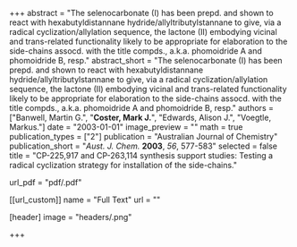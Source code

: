 +++
abstract = "The selenocarbonate (I) has been prepd. and shown to react with hexabutyldistannane hydride/allyltributylstannane to give, via a radical cyclization/allylation sequence, the lactone (II) embodying vicinal and trans-related functionality likely to be appropriate for elaboration to the side-chains assocd. with the title compds., a.k.a. phomoidride A and phomoidride B, resp."
abstract_short = "The selenocarbonate (I) has been prepd. and shown to react with hexabutyldistannane hydride/allyltributylstannane to give, via a radical cyclization/allylation sequence, the lactone (II) embodying vicinal and trans-related functionality likely to be appropriate for elaboration to the side-chains assocd. with the title compds., a.k.a. phomoidride A and phomoidride B, resp."
authors = ["Banwell, Martin G.", "**Coster, Mark J.**", "Edwards, Alison J.", "Voegtle, Markus."]
date = "2003-01-01"
image_preview = ""
math = true
publication_types = ["2"]
publication = "Australian Journal of Chemistry"
publication_short = "_Aust. J. Chem._ **2003**, _56_, 577-583"
selected = false
title = "CP-225,917 and CP-263,114 synthesis support studies: Testing a radical cyclization strategy for installation of the side-chains."

url_pdf = "pdf/.pdf"

[[url_custom]]
  name = "Full Text"
  url = ""

[header]
image = "headers/.png"


+++
